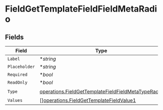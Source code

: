 # FieldGetTemplateFieldFieldMetaRadio


## Fields

| Field                                                                                                                    | Type                                                                                                                     | Required                                                                                                                 | Description                                                                                                              |
| ------------------------------------------------------------------------------------------------------------------------ | ------------------------------------------------------------------------------------------------------------------------ | ------------------------------------------------------------------------------------------------------------------------ | ------------------------------------------------------------------------------------------------------------------------ |
| `Label`                                                                                                                  | **string*                                                                                                                | :heavy_minus_sign:                                                                                                       | N/A                                                                                                                      |
| `Placeholder`                                                                                                            | **string*                                                                                                                | :heavy_minus_sign:                                                                                                       | N/A                                                                                                                      |
| `Required`                                                                                                               | **bool*                                                                                                                  | :heavy_minus_sign:                                                                                                       | N/A                                                                                                                      |
| `ReadOnly`                                                                                                               | **bool*                                                                                                                  | :heavy_minus_sign:                                                                                                       | N/A                                                                                                                      |
| `Type`                                                                                                                   | [operations.FieldGetTemplateFieldFieldMetaTypeRadio](../../models/operations/fieldgettemplatefieldfieldmetatyperadio.md) | :heavy_check_mark:                                                                                                       | N/A                                                                                                                      |
| `Values`                                                                                                                 | [][operations.FieldGetTemplateFieldValue1](../../models/operations/fieldgettemplatefieldvalue1.md)                       | :heavy_minus_sign:                                                                                                       | N/A                                                                                                                      |